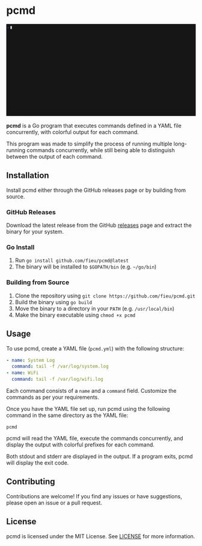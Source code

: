 # pcmd
![](https://raw.githubusercontent.com/fieu/pcmd/master/demo.gif)

**pcmd** is a Go program that executes commands defined in a YAML file concurrently, with colorful output for each command.

This program was made to simplify the process of running multiple long-running commands concurrently, while still being able to distinguish between the output of each command.

## Installation
Install pcmd either through the GitHub releases page or by building from source.

### GitHub Releases
Download the latest release from the GitHub [releases](https://github.com/fieu/pcmd/releases) page and extract the binary for your system.

### Go Install
1. Run `go install github.com/fieu/pcmd@latest`
2. The binary will be installed to `$GOPATH/bin` (e.g. `~/go/bin`)

### Building from Source
1. Clone the repository using `git clone https://github.com/fieu/pcmd.git`
2. Build the binary using `go build`
3. Move the binary to a directory in your `PATH` (e.g. `/usr/local/bin`)
4. Make the binary executable using `chmod +x pcmd`

## Usage
To use pcmd, create a YAML file (`pcmd.yml`) with the following structure:

```yaml
- name: System Log
  command: tail -f /var/log/system.log
- name: WiFi
  command: tail -f /var/log/wifi.log
```

Each command consists of a `name` and a `command` field. Customize the commands as per your requirements.

Once you have the YAML file set up, run pcmd using the following command in the same directory as the YAML file:

```shell
pcmd
```

pcmd will read the YAML file, execute the commands concurrently, and display the output with colorful prefixes for each command.

Both stdout and stderr are displayed in the output. If a program exits, pcmd will display the exit code.

## Contributing
Contributions are welcome! If you find any issues or have suggestions, please open an issue or a pull request.

## License
pcmd is licensed under the MIT License. See [LICENSE](https://github.com/fieu/pcmd/blob/master/LICENSE) for more information.
